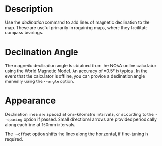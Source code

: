 # Description

Use the *declination* command to add lines of magnetic declination to the map. These are useful primarily in rogaining maps, where they facilitate compass bearings.

# Declination Angle

The magnetic declination angle is obtained from the NOAA online calculator using the World Magnetic Model. An accuracy of ±0.5° is typical. In the event that the calculator is offline, you can provide a declination angle manually using the `--angle` option.

# Appearance

Declination lines are spaced at one-kilometre intervals, or according to the `--spacing` option if passed. Small directional arrows are provided periodically along each line at 160mm intervals.

The `--offset` option shifts the lines along the horizontal, if fine-tuning is required.
